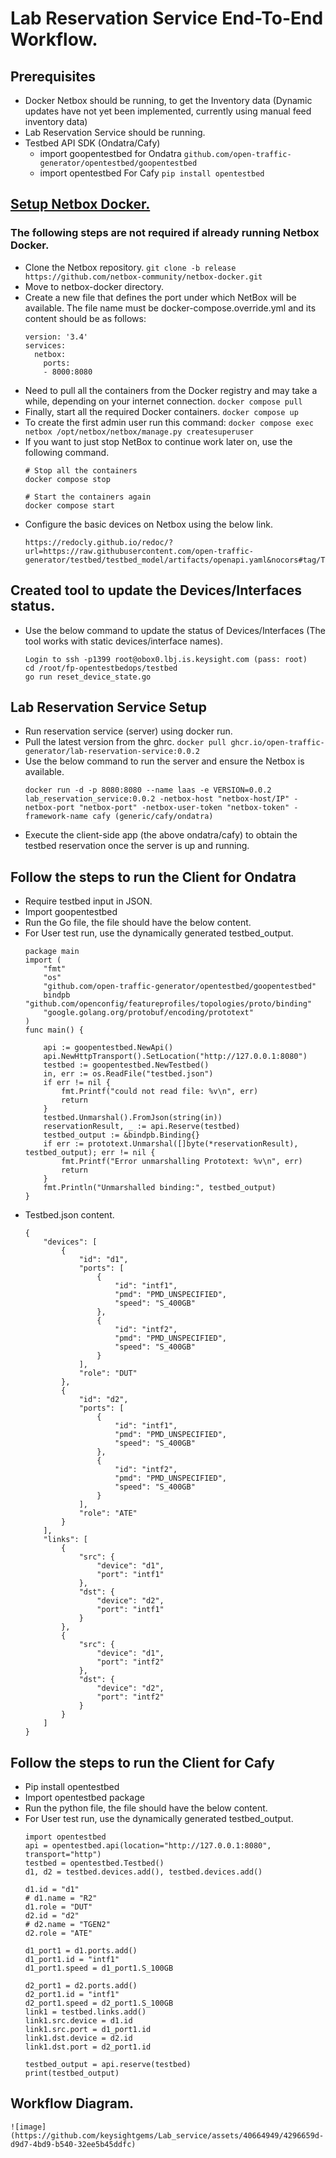 # Lab Reservation Service End-To-End Workflow.
## Prerequisites
* Docker Netbox should be running, to get the Inventory data (Dynamic updates have not yet been implemented, currently using manual feed inventory data)
* Lab Reservation Service should be running.
* Testbed API SDK (Ondatra/Cafy)
    * import goopentestbed for Ondatra ```github.com/open-traffic-generator/opentestbed/goopentestbed```
    * import opentestbed For Cafy ```pip install opentestbed```

## [Setup Netbox Docker.](https://github.com/keysightgems/Lab_service/edit/main/README1.md)
### The following steps are not required if already running Netbox Docker.
   * Clone the Netbox repository.
       ```git clone -b release https://github.com/netbox-community/netbox-docker.git```
   * Move to netbox-docker directory.
   * Create a new file that defines the port under which NetBox will be available. The file name must be docker-compose.override.yml and its content should be as follows:
       ```
       version: '3.4'
       services:
         netbox:
           ports:
           - 8000:8080
       ```
   * Need to pull all the containers from the Docker registry and may take a while, depending on your internet connection.
       ```docker compose pull```
   * Finally, start all the required Docker containers.
       ```docker compose up```
   * To create the first admin user run this command:
       ```docker compose exec netbox /opt/netbox/netbox/manage.py createsuperuser```
   * If you want to just stop NetBox to continue work later on, use the following command.
       ```
       # Stop all the containers
       docker compose stop
       
       # Start the containers again
       docker compose start
       ```
   * Configure the basic devices on Netbox using the below link.
        ```
        https://redocly.github.io/redoc/?url=https://raw.githubusercontent.com/open-traffic-generator/testbed/testbed_model/artifacts/openapi.yaml&nocors#tag/Testbed
        ```
## Created tool to update the Devices/Interfaces status.
* Use the below command to update the status of Devices/Interfaces (The tool works with static devices/interface names).
     ```
     Login to ssh -p1399 root@obox0.lbj.is.keysight.com (pass: root)
     cd /root/fp-opentestbedops/testbed
     go run reset_device_state.go
     ```
  
## Lab Reservation Service Setup
* Run reservation service (server) using docker run.
* Pull the latest version from the ghrc.
    ```docker pull ghcr.io/open-traffic-generator/lab-reservation-service:0.0.2​```
* Use the below command to run the server and ensure the Netbox is available.
    ```
    docker run -d -p 8080:8080 --name laas -e VERSION=0.0.2 lab_reservation_service:0.0.2 -netbox-host "netbox-host/IP" -netbox-port "netbox-port" -netbox-user-token "netbox-token" -framework-name cafy (generic/cafy/ondatra)
    ```
* Execute the client-side app (the above ondatra/cafy) to obtain the testbed reservation once the server is up and running.

## Follow the steps to run the Client for Ondatra
* Require testbed input in JSON.
* Import goopentestbed
* Run the Go file, the file should have the below content.
* For User test run, use the dynamically generated testbed_output.
    ```
    package main
    import (
    	"fmt"
    	"os"
    	"github.com/open-traffic-generator/opentestbed/goopentestbed"
    	bindpb "github.com/openconfig/featureprofiles/topologies/proto/binding"
    	"google.golang.org/protobuf/encoding/prototext"
    )
    func main() {
    
    	api := goopentestbed.NewApi()
    	api.NewHttpTransport().SetLocation("http://127.0.0.1:8080")
    	testbed := goopentestbed.NewTestbed()	
    	in, err := os.ReadFile("testbed.json")
    	if err != nil {
    		fmt.Printf("could not read file: %v\n", err)
    		return
    	}
    	testbed.Unmarshal().FromJson(string(in))
    	reservationResult, _ := api.Reserve(testbed)
    	testbed_output := &bindpb.Binding{}
    	if err := prototext.Unmarshal([]byte(*reservationResult), testbed_output); err != nil {
    		fmt.Printf("Error unmarshalling Prototext: %v\n", err)
    		return
    	}
    	fmt.Println("Unmarshalled binding:", testbed_output)	
    }
    ```
* Testbed.json content.
    ```
    {
        "devices": [
            {
                "id": "d1",
                "ports": [
                    {
                        "id": "intf1",
                        "pmd": "PMD_UNSPECIFIED",
                        "speed": "S_400GB"
                    },
                    {
                        "id": "intf2",
                        "pmd": "PMD_UNSPECIFIED",
                        "speed": "S_400GB"
                    }
                ],
                "role": "DUT"
            },
            {
                "id": "d2",
                "ports": [
                    {
                        "id": "intf1",
                        "pmd": "PMD_UNSPECIFIED",
                        "speed": "S_400GB"
                    },
                    {
                        "id": "intf2",
                        "pmd": "PMD_UNSPECIFIED",
                        "speed": "S_400GB"
                    }
                ],
                "role": "ATE"
            }
        ],
        "links": [
            {
                "src": {
                    "device": "d1",
                    "port": "intf1"
                },
                "dst": {
                    "device": "d2",
                    "port": "intf1"
                }
            },
            {
                "src": {
                    "device": "d1",
                    "port": "intf2"
                },
                "dst": {
                    "device": "d2",
                    "port": "intf2"
                }
            }            
        ]
    }
    ```
## Follow the steps to run the Client for Cafy
* Pip install opentestbed
* Import opentestbed package
* Run the python file, the file should have the below content.
* For User test run, use the dynamically generated testbed_output.
    ```
    import opentestbed
    api = opentestbed.api(location="http://127.0.0.1:8080", transport="http")    
    testbed = opentestbed.Testbed()
    d1, d2 = testbed.devices.add(), testbed.devices.add()
    
    d1.id = "d1"
    # d1.name = "R2"
    d1.role = "DUT"
    d2.id = "d2"
    # d2.name = "TGEN2"
    d2.role = "ATE"
    
    d1_port1 = d1.ports.add()
    d1_port1.id = "intf1"
    d1_port1.speed = d1_port1.S_100GB
    
    d2_port1 = d2.ports.add()
    d2_port1.id = "intf1"
    d2_port1.speed = d2_port1.S_100GB    
    link1 = testbed.links.add()    
    link1.src.device = d1.id
    link1.src.port = d1_port1.id
    link1.dst.device = d2.id
    link1.dst.port = d2_port1.id
       
    testbed_output = api.reserve(testbed)
    print(testbed_output)
    ```
    
## Workflow Diagram.
    ![image](https://github.com/keysightgems/Lab_service/assets/40664949/4296659d-d9d7-4bd9-b540-32ee5b45ddfc)
